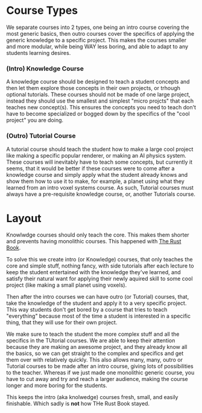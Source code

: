 # Course Types
We separate courses into 2 types, one being an intro course covering the most generic basics, then outro courses cover the specifics of applying the generic knowledge to a specific project. This makes the courses smaller and more modular, while being WAY less boring, and able to adapt to any students learning desires.


### (Intro) Knowledge Course
A knowledge course should be designed to teach a student concepts and then let them explore those concepts in their own projects, or trhough optional tutorials. These courses should not be made of one large project, instead they should use the smallest and simplest "micro projcts" that each teaches new concept(s). This ensures the concepts you need to teach don't have to become specialized or bogged down by the specifics of the "cool project" you are doing.


### (Outro) Tutorial Course
A tutorial course should teach the student how to make a large cool project like making a specific popular renderer, or making an AI physics system. These courses will inevitably have to teach some concepts, but currently it seems, that it would be better if these courses were to come after a knowledge course and simply apply what the student already knows and show them how to use it to make, for example, a planet using what they learned from an intro voxel systems course. As such, Tutorial courses must always have a pre-requisite knowledge course, or, another Tutorials course.


# Layout
Knowlwdge courses should only teach the core. This makes them shorter and prevents having monolithic courses. This happened with [The Rust Book](https://doc.rust-lang.org/stable/book/). 

To solve this we create intro (or Knowledge) courses, that only teaches the core and simple stuff, nothing fancy, with side tutorials after each lecture to keep the student entertained with the knowledge they've learned, and satisfy their natural want for applying their newly aquired skill to some cool project (like making a small planet using voxels).

Then after the intro courses we can have outro (or Tutorial) courses, that, take the knowledge of the student and apply it to a very specific project. This way students don't get bored by a course that tries to teach "everything" because most of the time a student is interested in a specific thing, that they will use for their own project.

We make sure to teach the student the more complex stuff and all the specifics in the TUtorial courses. We are able to keep their attention because they are making an awesome project, and they already know all the basics, so we can get straight to the complex and specifics and get them over with relatively quickly. This also allows many, many, outro or Tutorial courses to be made after an intro course, giving lots of possibilities to the teacher. Whereas if we just made one monolithic generic course, you have to cut away and try and reach a larger audience, making the course longer and more boring for the students.

This keeps the intro (aka knolwedge) courses fresh, small, and easily finishable. Which sadly is **not** how THe Rust Book stayed.
